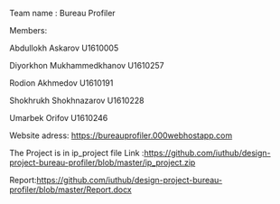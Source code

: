 
Team name : Bureau Profiler

Members:

Abdullokh Askarov       U1610005

Diyorkhon Mukhammedkhanov    U1610257

Rodion Akhmedov      U1610191

Shokhrukh Shokhnazarov      U1610228

Umarbek Orifov        U1610246 

Website adress: https://bureauprofiler.000webhostapp.com

The Project is in ip_project file    Link :https://github.com/iuthub/design-project-bureau-profiler/blob/master/ip_project.zip

Report:https://github.com/iuthub/design-project-bureau-profiler/blob/master/Report.docx
